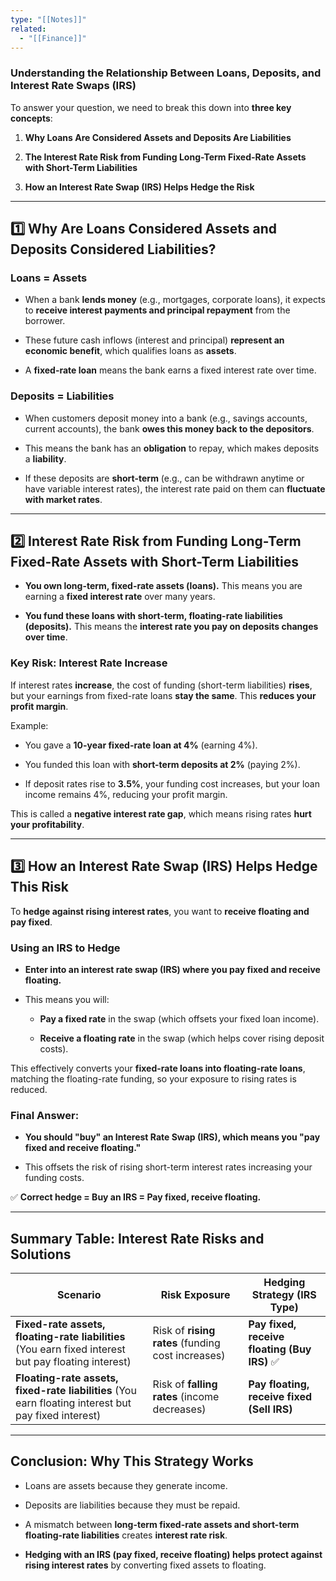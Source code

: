 ```yaml
---
type: "[[Notes]]"
related:
  - "[[Finance]]"
---
```

### **Understanding the Relationship Between Loans, Deposits, and Interest Rate Swaps (IRS)**

To answer your question, we need to break this down into **three key concepts**:

1. **Why Loans Are Considered Assets and Deposits Are Liabilities**
    
2. **The Interest Rate Risk from Funding Long-Term Fixed-Rate Assets with Short-Term Liabilities**
    
3. **How an Interest Rate Swap (IRS) Helps Hedge the Risk**
    

---

## **1️⃣ Why Are Loans Considered Assets and Deposits Considered Liabilities?**

### **Loans = Assets**

- When a bank **lends money** (e.g., mortgages, corporate loans), it expects to **receive interest payments and principal repayment** from the borrower.
    
- These future cash inflows (interest and principal) **represent an economic benefit**, which qualifies loans as **assets**.
    
- A **fixed-rate loan** means the bank earns a fixed interest rate over time.
    

### **Deposits = Liabilities**

- When customers deposit money into a bank (e.g., savings accounts, current accounts), the bank **owes this money back to the depositors**.
    
- This means the bank has an **obligation** to repay, which makes deposits a **liability**.
    
- If these deposits are **short-term** (e.g., can be withdrawn anytime or have variable interest rates), the interest rate paid on them can **fluctuate with market rates**.
    

---

## **2️⃣ Interest Rate Risk from Funding Long-Term Fixed-Rate Assets with Short-Term Liabilities**

- **You own long-term, fixed-rate assets (loans).** This means you are earning a **fixed interest rate** over many years.
    
- **You fund these loans with short-term, floating-rate liabilities (deposits).** This means the **interest rate you pay on deposits changes over time**.
    

### **Key Risk: Interest Rate Increase**

If interest rates **increase**, the cost of funding (short-term liabilities) **rises**, but your earnings from fixed-rate loans **stay the same**. This **reduces your profit margin**.

Example:

- You gave a **10-year fixed-rate loan at 4%** (earning 4%).
    
- You funded this loan with **short-term deposits at 2%** (paying 2%).
    
- If deposit rates rise to **3.5%**, your funding cost increases, but your loan income remains 4%, reducing your profit margin.
    

This is called a **negative interest rate gap**, which means rising rates **hurt your profitability**.

---

## **3️⃣ How an Interest Rate Swap (IRS) Helps Hedge This Risk**

To **hedge against rising interest rates**, you want to **receive floating and pay fixed**.

### **Using an IRS to Hedge**

- **Enter into an interest rate swap (IRS) where you pay fixed and receive floating.**
    
- This means you will:
    
    - **Pay a fixed rate** in the swap (which offsets your fixed loan income).
        
    - **Receive a floating rate** in the swap (which helps cover rising deposit costs).
        

This effectively converts your **fixed-rate loans into floating-rate loans**, matching the floating-rate funding, so your exposure to rising rates is reduced.

### **Final Answer:**

- **You should "buy" an Interest Rate Swap (IRS), which means you "pay fixed and receive floating."**
    
- This offsets the risk of rising short-term interest rates increasing your funding costs.
    

✅ **Correct hedge = Buy an IRS = Pay fixed, receive floating.**

---

## **Summary Table: Interest Rate Risks and Solutions**

|**Scenario**|**Risk Exposure**|**Hedging Strategy (IRS Type)**|
|---|---|---|
|**Fixed-rate assets, floating-rate liabilities** (You earn fixed interest but pay floating interest)|Risk of **rising rates** (funding cost increases)|**Pay fixed, receive floating (Buy IRS)** ✅|
|**Floating-rate assets, fixed-rate liabilities** (You earn floating interest but pay fixed interest)|Risk of **falling rates** (income decreases)|**Pay floating, receive fixed (Sell IRS)**|

---

## **Conclusion: Why This Strategy Works**

- Loans are assets because they generate income.
    
- Deposits are liabilities because they must be repaid.
    
- A mismatch between **long-term fixed-rate assets and short-term floating-rate liabilities** creates **interest rate risk**.
    
- **Hedging with an IRS (pay fixed, receive floating) helps protect against rising interest rates** by converting fixed assets to floating.